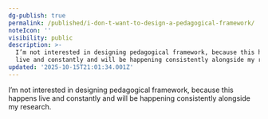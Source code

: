 ```yaml
---
dg-publish: true
permalink: /published/i-don-t-want-to-design-a-pedagogical-framework/
noteIcon: ''
visibility: public
description: >-
  I’m not interested in designing pedagogical framework, because this happens
  live and constantly and will be happening consistently alongside my research.
updated: '2025-10-15T21:01:34.001Z'
---
```


I’m not interested in designing pedagogical framework, because this happens live and constantly and will be happening consistently alongside my research.
